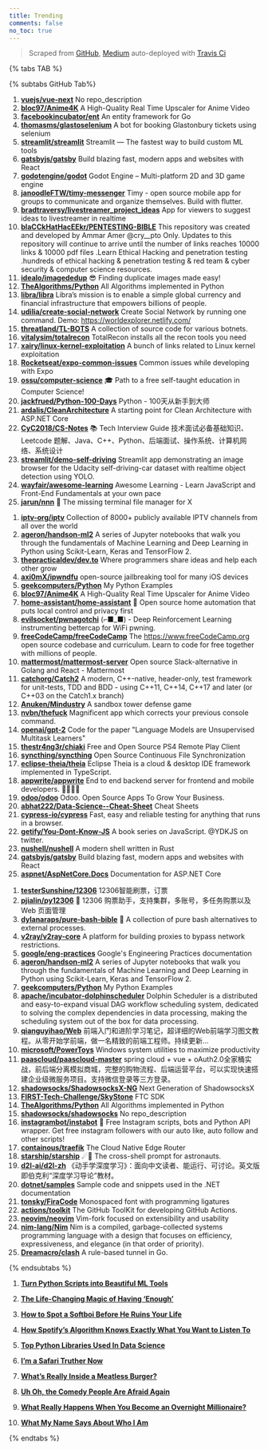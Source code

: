 ```yaml
---
title: Trending
comments: false
no_toc: true
---
```


> Scraped from [GitHub](https://github.com/trending), [Medium](https://medium.com/topic/popular)
auto-deployed with [Travis Ci](https://travis-ci.org/)

{% tabs TAB %}
<!-- tab GitHub -->
{% subtabs GitHub Tab%}
<!-- tab Daily -->
1. [**vuejs/vue-next**](https://github.com/vuejs/vue-next)
No repo_description
2. [**bloc97/Anime4K**](https://github.com/bloc97/Anime4K)
A High-Quality Real Time Upscaler for Anime Video
3. [**facebookincubator/ent**](https://github.com/facebookincubator/ent)
An entity framework for Go
4. [**thomasms/glastoselenium**](https://github.com/thomasms/glastoselenium)
A bot for booking Glastonbury tickets using selenium
5. [**streamlit/streamlit**](https://github.com/streamlit/streamlit)
Streamlit — The fastest way to build custom ML tools
6. [**gatsbyjs/gatsby**](https://github.com/gatsbyjs/gatsby)
Build blazing fast, modern apps and websites with React
7. [**godotengine/godot**](https://github.com/godotengine/godot)
Godot Engine – Multi-platform 2D and 3D game engine
8. [**janoodleFTW/timy-messenger**](https://github.com/janoodleFTW/timy-messenger)
Timy - open source mobile app for groups to communicate and organize themselves. Build with flutter.
9. [**bradtraversy/livestreamer_project_ideas**](https://github.com/bradtraversy/livestreamer_project_ideas)
App for viewers to suggest ideas to livestreamer in realtime
10. [**blaCCkHatHacEEkr/PENTESTING-BIBLE**](https://github.com/blaCCkHatHacEEkr/PENTESTING-BIBLE)
This repository was created and developed by Ammar Amer @cry__pto Only. Updates to this repository will continue to arrive until the number of links reaches 10000 links & 10000 pdf files .Learn Ethical Hacking and penetration testing .hundreds of ethical hacking & penetration testing & red team & cyber security & computer science resources.
11. [**idealo/imagededup**](https://github.com/idealo/imagededup)
😎 Finding duplicate images made easy!
12. [**TheAlgorithms/Python**](https://github.com/TheAlgorithms/Python)
All Algorithms implemented in Python
13. [**libra/libra**](https://github.com/libra/libra)
Libra’s mission is to enable a simple global currency and financial infrastructure that empowers billions of people.
14. [**udilia/create-social-network**](https://github.com/udilia/create-social-network)
Create Social Network by running one command. Demo: https://worldexplorer.netlify.com/
15. [**threatland/TL-BOTS**](https://github.com/threatland/TL-BOTS)
A collection of source code for various botnets.
16. [**vitalysim/totalrecon**](https://github.com/vitalysim/totalrecon)
TotalRecon installs all the recon tools you need
17. [**xairy/linux-kernel-exploitation**](https://github.com/xairy/linux-kernel-exploitation)
A bunch of links related to Linux kernel exploitation
18. [**Rocketseat/expo-common-issues**](https://github.com/Rocketseat/expo-common-issues)
Common issues while developing with Expo
19. [**ossu/computer-science**](https://github.com/ossu/computer-science)
🎓 Path to a free self-taught education in Computer Science!
20. [**jackfrued/Python-100-Days**](https://github.com/jackfrued/Python-100-Days)
Python - 100天从新手到大师
21. [**ardalis/CleanArchitecture**](https://github.com/ardalis/CleanArchitecture)
A starting point for Clean Architecture with ASP.NET Core
22. [**CyC2018/CS-Notes**](https://github.com/CyC2018/CS-Notes)
📚 Tech Interview Guide 技术面试必备基础知识、Leetcode 题解、Java、C++、Python、后端面试、操作系统、计算机网络、系统设计
23. [**streamlit/demo-self-driving**](https://github.com/streamlit/demo-self-driving)
Streamlit app demonstrating an image browser for the Udacity self-driving-car dataset with realtime object detection using YOLO.
24. [**wayfair/awesome-learning**](https://github.com/wayfair/awesome-learning)
Awesome Learning - Learn JavaScript and Front-End Fundamentals at your own pace
25. [**jarun/nnn**](https://github.com/jarun/nnn)
🐬 The missing terminal file manager for X
<!-- endtab -->
<!-- tab Weekly -->
1. [**iptv-org/iptv**](https://github.com/iptv-org/iptv)
Collection of 8000+ publicly available IPTV channels from all over the world
2. [**ageron/handson-ml2**](https://github.com/ageron/handson-ml2)
A series of Jupyter notebooks that walk you through the fundamentals of Machine Learning and Deep Learning in Python using Scikit-Learn, Keras and TensorFlow 2.
3. [**thepracticaldev/dev.to**](https://github.com/thepracticaldev/dev.to)
Where programmers share ideas and help each other grow
4. [**axi0mX/ipwndfu**](https://github.com/axi0mX/ipwndfu)
open-source jailbreaking tool for many iOS devices
5. [**geekcomputers/Python**](https://github.com/geekcomputers/Python)
My Python Examples
6. [**bloc97/Anime4K**](https://github.com/bloc97/Anime4K)
A High-Quality Real Time Upscaler for Anime Video
7. [**home-assistant/home-assistant**](https://github.com/home-assistant/home-assistant)
🏡 Open source home automation that puts local control and privacy first
8. [**evilsocket/pwnagotchi**](https://github.com/evilsocket/pwnagotchi)
(⌐■_■) - Deep Reinforcement Learning instrumenting bettercap for WiFi pwning.
9. [**freeCodeCamp/freeCodeCamp**](https://github.com/freeCodeCamp/freeCodeCamp)
The https://www.freeCodeCamp.org open source codebase and curriculum. Learn to code for free together with millions of people.
10. [**mattermost/mattermost-server**](https://github.com/mattermost/mattermost-server)
Open source Slack-alternative in Golang and React - Mattermost
11. [**catchorg/Catch2**](https://github.com/catchorg/Catch2)
A modern, C++-native, header-only, test framework for unit-tests, TDD and BDD - using C++11, C++14, C++17 and later (or C++03 on the Catch1.x branch)
12. [**Anuken/Mindustry**](https://github.com/Anuken/Mindustry)
A sandbox tower defense game
13. [**nvbn/thefuck**](https://github.com/nvbn/thefuck)
Magnificent app which corrects your previous console command.
14. [**openai/gpt-2**](https://github.com/openai/gpt-2)
Code for the paper "Language Models are Unsupervised Multitask Learners"
15. [**thestr4ng3r/chiaki**](https://github.com/thestr4ng3r/chiaki)
Free and Open Source PS4 Remote Play Client
16. [**syncthing/syncthing**](https://github.com/syncthing/syncthing)
Open Source Continuous File Synchronization
17. [**eclipse-theia/theia**](https://github.com/eclipse-theia/theia)
Eclipse Theia is a cloud & desktop IDE framework implemented in TypeScript.
18. [**appwrite/appwrite**](https://github.com/appwrite/appwrite)
End to end backend server for frontend and mobile developers. 👩‍💻👨‍💻
19. [**odoo/odoo**](https://github.com/odoo/odoo)
Odoo. Open Source Apps To Grow Your Business.
20. [**abhat222/Data-Science--Cheat-Sheet**](https://github.com/abhat222/Data-Science--Cheat-Sheet)
Cheat Sheets
21. [**cypress-io/cypress**](https://github.com/cypress-io/cypress)
Fast, easy and reliable testing for anything that runs in a browser.
22. [**getify/You-Dont-Know-JS**](https://github.com/getify/You-Dont-Know-JS)
A book series on JavaScript. @YDKJS on twitter.
23. [**nushell/nushell**](https://github.com/nushell/nushell)
A modern shell written in Rust
24. [**gatsbyjs/gatsby**](https://github.com/gatsbyjs/gatsby)
Build blazing fast, modern apps and websites with React
25. [**aspnet/AspNetCore.Docs**](https://github.com/aspnet/AspNetCore.Docs)
Documentation for ASP.NET Core
<!-- endtab -->
<!-- tab Monthly -->
1. [**testerSunshine/12306**](https://github.com/testerSunshine/12306)
12306智能刷票，订票
2. [**pjialin/py12306**](https://github.com/pjialin/py12306)
🚂 12306 购票助手，支持集群，多账号，多任务购票以及 Web 页面管理
3. [**dylanaraps/pure-bash-bible**](https://github.com/dylanaraps/pure-bash-bible)
📖 A collection of pure bash alternatives to external processes.
4. [**v2ray/v2ray-core**](https://github.com/v2ray/v2ray-core)
A platform for building proxies to bypass network restrictions.
5. [**google/eng-practices**](https://github.com/google/eng-practices)
Google's Engineering Practices documentation
6. [**ageron/handson-ml2**](https://github.com/ageron/handson-ml2)
A series of Jupyter notebooks that walk you through the fundamentals of Machine Learning and Deep Learning in Python using Scikit-Learn, Keras and TensorFlow 2.
7. [**geekcomputers/Python**](https://github.com/geekcomputers/Python)
My Python Examples
8. [**apache/incubator-dolphinscheduler**](https://github.com/apache/incubator-dolphinscheduler)
Dolphin Scheduler is a distributed and easy-to-expand visual DAG workflow scheduling system, dedicated to solving the complex dependencies in data processing, making the scheduling system out of the box for data processing.
9. [**qianguyihao/Web**](https://github.com/qianguyihao/Web)
前端入门和进阶学习笔记，超详细的Web前端学习图文教程。从零开始学前端，做一名精致的前端工程师。持续更新...
10. [**microsoft/PowerToys**](https://github.com/microsoft/PowerToys)
Windows system utilities to maximize productivity
11. [**paascloud/paascloud-master**](https://github.com/paascloud/paascloud-master)
spring cloud + vue + oAuth2.0全家桶实战，前后端分离模拟商城，完整的购物流程、后端运营平台，可以实现快速搭建企业级微服务项目。支持微信登录等三方登录。
12. [**shadowsocks/ShadowsocksX-NG**](https://github.com/shadowsocks/ShadowsocksX-NG)
Next Generation of ShadowsocksX
13. [**FIRST-Tech-Challenge/SkyStone**](https://github.com/FIRST-Tech-Challenge/SkyStone)
FTC SDK
14. [**TheAlgorithms/Python**](https://github.com/TheAlgorithms/Python)
All Algorithms implemented in Python
15. [**shadowsocks/shadowsocks**](https://github.com/shadowsocks/shadowsocks)
No repo_description
16. [**instagrambot/instabot**](https://github.com/instagrambot/instabot)
🐙 Free Instagram scripts, bots and Python API wrapper. Get free instagram followers with our auto like, auto follow and other scripts!
17. [**containous/traefik**](https://github.com/containous/traefik)
The Cloud Native Edge Router
18. [**starship/starship**](https://github.com/starship/starship)
☄🌌️ The cross-shell prompt for astronauts.
19. [**d2l-ai/d2l-zh**](https://github.com/d2l-ai/d2l-zh)
《动手学深度学习》：面向中文读者、能运行、可讨论。英文版即伯克利“深度学习导论”教材。
20. [**dotnet/samples**](https://github.com/dotnet/samples)
Sample code and snippets used in the .NET documentation
21. [**tonsky/FiraCode**](https://github.com/tonsky/FiraCode)
Monospaced font with programming ligatures
22. [**actions/toolkit**](https://github.com/actions/toolkit)
The GitHub ToolKit for developing GitHub Actions.
23. [**neovim/neovim**](https://github.com/neovim/neovim)
Vim-fork focused on extensibility and usability
24. [**nim-lang/Nim**](https://github.com/nim-lang/Nim)
Nim is a compiled, garbage-collected systems programming language with a design that focuses on efficiency, expressiveness, and elegance (in that order of priority).
25. [**Dreamacro/clash**](https://github.com/Dreamacro/clash)
A rule-based tunnel in Go.
<!-- endtab -->
{% endsubtabs %}
<!-- endtab --><!-- tab Medium -->
1. [**Turn Python Scripts into Beautiful ML Tools**](https://towardsdatascience.com/coding-ml-tools-like-you-code-ml-models-ddba3357eace?source=topic_page---------------------------20)

2. [**The Life-Changing Magic of Having ‘Enough’**](https://forge.medium.com/the-life-changing-magic-of-having-enough-38d78a5f6963?source=topic_page---------0------------------1)

3. [**How to Spot a Softboi Before He Ruins Your Life**](https://thebolditalic.com/how-to-spot-a-softboi-before-he-ruins-your-life-2f178109805b?source=topic_page---------1------------------1)

4. [**How Spotify’s Algorithm Knows Exactly What You Want to Listen To**](https://onezero.medium.com/how-spotifys-algorithm-knows-exactly-what-you-want-to-listen-to-4b6991462c5c?source=topic_page---------2------------------1)

5. [**Top Python Libraries Used In Data Science**](https://towardsdatascience.com/top-python-libraries-used-in-data-science-a58e90f1b4ba?source=topic_page---------4------------------1)

6. [**I’m a Safari Truther Now**](https://onezero.medium.com/im-a-safari-truther-now-978558e42989?source=topic_page---------5------------------1)

7. [**What’s Really Inside a Meatless Burger?**](https://elemental.medium.com/whats-in-meatless-burgers-a-nutritional-fact-check-481c3af2f39c?source=topic_page---------6------------------1)

8. [**Uh Oh, the Comedy People Are Afraid Again**](https://gen.medium.com/i-regret-to-inform-you-the-comedians-are-filling-their-big-diapers-again-b20152ba45ac?source=topic_page---------7------------------1)

9. [**What Really Happens When You Become an Overnight Millionaire?**](https://marker.medium.com/what-really-happens-when-you-become-an-overnight-millionaire-acac42990175?source=topic_page---------8------------------1)

10. [**What My Name Says About Who I Am**](https://zora.medium.com/what-my-name-says-about-who-i-am-2f6b7182365d?source=topic_page---------9------------------1)

<!-- endtab -->
{% endtabs %}
